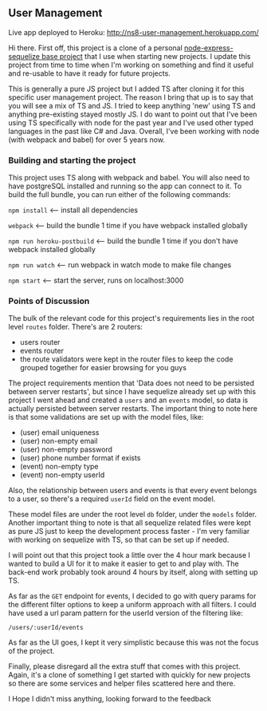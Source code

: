 ## User Management

Live app deployed to Heroku: http://ns8-user-management.herokuapp.com/

Hi there. First off, this project is a clone of a personal [node-express-sequelize base project](https://github.com/ahmadabdul3/react-redux-express-base) that I use when starting new projects. I update this project from time to time when I'm working on something and find it useful and re-usable to have it ready for future projects. 

This is generally a pure JS project but I added TS after cloning it for this specific user management project. The reason I bring that up is to say that you will see a mix of TS and JS. I tried to keep anything 'new' using TS and anything pre-existing stayed mostly JS. I do want to point out that I've been using TS specifically with node for the past year and I've used other typed languages in the past like C# and Java. Overall, I've been working with node (with webpack and babel) for over 5 years now.


### Building and starting the project

This project uses TS along with webpack and babel. You will also need to have postgreSQL installed and running so the app can connect to it. To build the full bundle, you can run either of the following commands:

`npm install` <-- install all dependencies

`webpack` <-- build the bundle 1 time if you have webpack installed globally

`npm run heroku-postbuild` <-- build the bundle 1 time if you don't have webpack installed globally

`npm run watch` <-- run webpack in watch mode to make file changes

`npm start` <-- start the server, runs on localhost:3000


### Points of Discussion

The bulk of the relevant code for this project's requirements lies in the root level `routes` folder. There's are 2 routers: 

- users router
- events router
- the route validators were kept in the router files to keep the code grouped together for easier browsing for you guys

The project requirements mention that 'Data does not need to be persisted between server restarts', but since I have sequelize already set up with this project I went ahead and created a `users` and an `events` model, so data is actually persisted between server restarts. The important thing to note here is that some validations are set up with the model files, like: 

- (user) email uniqueness
- (user) non-empty email
- (user) non-empty password
- (user) phone number format if exists
- (event) non-empty type
- (event) non-empty userId 

Also, the relationship between users and events is that every event belongs to a user, so there's a required `userId` field on the event model.

These model files are under the root level `db` folder, under the `models` folder. Another important thing to note is that all sequelize related files were kept as pure JS just to keep the development process faster - I'm very familiar with working on sequelize with TS, so that can be set up if needed. 

I will point out that this project took a little over the 4 hour mark because I wanted to build a UI for it to make it easier to get to and play with. The back-end work probably took around 4 hours by itself, along with setting up TS.

As far as the `GET` endpoint for events, I decided to go with query params for the different filter options to keep a uniform approach with all filters. I could have used a url param pattern for the userId version of the filtering like:

```/users/:userId/events```

As far as the UI goes, I kept it very simplistic because this was not the focus of the project.

Finally, please disregard all the extra stuff that comes with this project. Again, it's a clone of something I get started with quickly for new projects so there are some services and helper files scattered here and there.

I Hope I didn't miss anything, looking forward to the feedback


